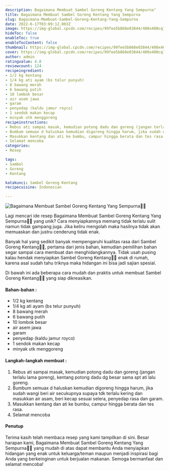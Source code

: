 ```yaml
---
description: Bagaimana Membuat Sambel Goreng Kentang Yang Sempurna"
title: Bagaimana Membuat Sambel Goreng Kentang Yang Sempurna
slug: Bagaimana-Membuat-Sambel-Goreng-Kentang-Yang-Sempurna
date: 2022-6-17T03:09:12.063Z
image: https://img-global.cpcdn.com/recipes/99fee5b868e03844/400x400cq70/photo.jpg
hideToc: false
enableToc: true
enableTocContent: false
thumbnail: https://img-global.cpcdn.com/recipes/99fee5b868e03844/400x400cq70/photo.jpg
cover: https://img-global.cpcdn.com/recipes/99fee5b868e03844/400x400cq70/photo.jpg
author: admin
ratingvalue: 4.8
reviewcount: 124
recipeingredient:
- 1/2 kg kentang
- 1/4 kg ati ayam (bs telur punyuh)
- 8 bawang merah
- 6 bawang putih
- 10 lombok besar
- air asem jawa
- garam
- penyedap (kaldu jamur royco)
- 1 sendok makan kecap
- minyak utk menggoreng
recipeinstructions:
- Rebus ati sampai masak, kemudian potong dadu dan goreng (jangan terlalu lama goreng), kentang potong dadu dg besar sama spt ati lalu goreng.
- Bumbum semuax d haluskan kemudian digoreng hingga harum, jika sudah wangi beri air secukupnya supaya tdk terlalu kering dan masukkan air asam, beri kecap sesuai selera, penyedap rasa dan garam.
- Masukkan kentang dan ati ke bumbu, campur hingga berata dan tes rasa.
- Selamat mencoba
categories:
- Resep

tags:
- Sambel
- Goreng
- Kentang

katakunci: Sambel Goreng Kentang
recipecuisine: Indonesian

---
```


![Bagaimana Membuat Sambel Goreng Kentang Yang Sempurna👩‍🍳](https://img-global.cpcdn.com/recipes/99fee5b868e03844/400x400cq70/photo.jpg)

Lagi mencari ide resep Bagaimana Membuat Sambel Goreng Kentang Yang Sempurna👩‍🍳 yang unik? Cara menyiapkannya memang tidak terlalu sulit namun tidak gampang juga. Jika keliru mengolah maka hasilnya tidak akan memuaskan dan justru cenderung tidak enak.

Banyak hal yang sedikit banyak mempengaruhi kualitas rasa dari Sambel Goreng Kentang👩‍🍳, pertama dari jenis bahan, kemudian pemilihan bahan segar sampai cara membuat dan menghidangkannya. Tidak usah pusing kalau hendak menyiapkan Sambel Goreng Kentang👩‍🍳 enak di rumah, karena asal sudah tahu triknya maka hidangan ini bisa jadi sajian spesial.

Di bawah ini ada beberapa cara mudah dan praktis untuk membuat Sambel Goreng Kentang👩‍🍳 yang siap dikreasikan.

<!--inarticleads1-->

#### Bahan-bahan :

- 1/2 kg kentang
- 1/4 kg ati ayam (bs telur punyuh)
- 8 bawang merah
- 6 bawang putih
- 10 lombok besar
- air asem jawa
- garam
- penyedap (kaldu jamur royco)
- 1 sendok makan kecap
- minyak utk menggoreng

<!--inarticleads2-->

#### Langkah-langkah membuat :

1. Rebus ati sampai masak, kemudian potong dadu dan goreng (jangan terlalu lama goreng), kentang potong dadu dg besar sama spt ati lalu goreng.
1. Bumbum semuax d haluskan kemudian digoreng hingga harum, jika sudah wangi beri air secukupnya supaya tdk terlalu kering dan masukkan air asam, beri kecap sesuai selera, penyedap rasa dan garam.
1. Masukkan kentang dan ati ke bumbu, campur hingga berata dan tes rasa.
1. Selamat mencoba

#### Penutup

Terima kasih telah membaca resep yang kami tampilkan di sini. Besar harapan kami, Bagaimana Membuat Sambel Goreng Kentang Yang Sempurna👩‍🍳 yang mudah di atas dapat membantu Anda menyiapkan hidangan yang enak untuk keluarga/teman maupun menjadi inspirasi bagi Anda yang berkeinginan untuk berjualan makanan. Semoga bermanfaat dan selamat mencoba!